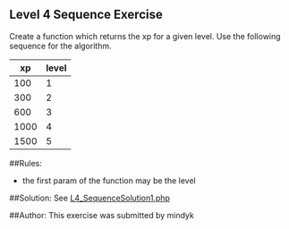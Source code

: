 Level 4 Sequence Exercise
-----------------------
Create a function which returns the xp for a given level. Use the following sequence for the algorithm.
<table>
	<thead>
		<tr>
			<th>xp</th><th>level</th>
		</tr>
	</thead>
	<tbody>
		<tr><td>100</td><td>1</td></tr>
		<tr><td>300</td><td>2</td></tr>
		<tr><td>600</td><td>3</td></tr>
		<tr><td>1000</td><td>4</td></tr>
		<tr><td>1500</td><td>5</td></tr>
	</tbody>
<table>


##Rules:
* the first param of the function may be the level

##Solution:
See [L4_SequenceSolution1.php](https://github.com/mindyk/beginning-php/blob/master/exercises/L4_SequenceExercise/L4_SequenceSolution1.php)

##Author:
This exercise was submitted by mindyk
